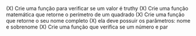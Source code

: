 (X) Crie uma função para verificar se um valor é truthy
(X) Crie uma função matemática que retorne o perímetro de um quadrado
(X) Crie uma função que retorne o seu nome completo
(X) ela deve possuir os parâmetros: nome e sobrenome
(X) Crie uma função que verifica se um número e par
